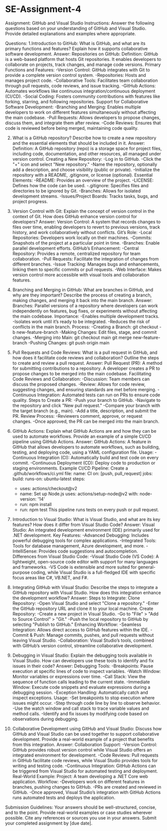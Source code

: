 # SE-Assignment-4
Assignment: GitHub and Visual Studio
Instructions:
Answer the following questions based on your understanding of GitHub and Visual Studio. Provide detailed explanations and examples where appropriate.

Questions:
1.Introduction to GitHub:
What is GitHub, and what are its primary functions and features? Explain how it supports collaborative software development.
Answer:
Repositories on GitHub: Definition: GitHub is a web-based platform that hosts Git repositories. It enables developers to collaborate on projects, track changes, and manage code versions.
Primary Functions and Features:
-Version Control: GitHub integrates with Git to provide a complete version control system.
-Repositories: Hosts and manages project code.
-Collaborative Tools: Facilitates team collaboration through pull requests, code reviews, and issue tracking.
-GitHub Actions: Automates workflows like continuous integration/continuous deployment (CI/CD).
-Social Coding: Fosters community contributions with features like forking, starring, and following repositories.
Support for Collaborative Software Development:
-Branching and Merging: Enables multiple developers to work on different features simultaneously without affecting the main codebase.
-Pull Requests: Allows developers to propose changes, discuss them, and integrate them after review.
-Code Reviews: Ensures that code is reviewed before being merged, maintaining code quality.

2. What is a GitHub repository? Describe how to create a new repository and the essential elements that should be included in it.
Answer:
Definition: A GitHub repository (repo) is a storage space for project files, including code, documentation, and other resources, all managed under version control.
Creating a New Repository:
-Log in to GitHub.
-Click the "+" icon and select "New repository."
-Name the repository, optionally add a description, and choose visibility (public or private).
-Initialize the repository with a README, .gitignore, or license (optional).
Essential Elements:
-README: Provides an overview of the project.
-LICENSE: Defines how the code can be used.
-.gitignore: Specifies files and directories to be ignored by Git.
-Branches: Allows for isolated development streams.
-Issues/Project Boards: Tracks tasks, bugs, and project progress.

3. Version Control with Git:
 Explain the concept of version control in the context of Git. How does GitHub enhance version control for developers?
Answer:
Version Control: A system that records changes to files over time, enabling developers to revert to previous versions, track history, and work collaboratively without conflicts.
Git’s Role:
-Local Repositories: Developers work locally on their machines.
-Commits: Snapshots of the project at a particular point in time.
-Branches: Enable parallel development efforts.
GitHub’s Enhancement:
-Central Repository: Provides a remote, centralized repository for team collaboration.
-Pull Requests: Facilitate the integration of changes from different branches.
-Issue Tracking: Manages bugs and enhancements, linking them to specific commits or pull requests.
-Web Interface: Makes version control more accessible with visual tools and collaboration features.

4. Branching and Merging in GitHub:
What are branches in GitHub, and why are they important? Describe the process of creating a branch, making changes, and merging it back into the main branch.
Answer:
Branches: Parallel versions of a repository where developers can work independently on features, bug fixes, or experiments without affecting the main codebase.
Importance:
-Enables multiple development tracks.
-Isolates work until it’s ready to be integrated.
-Reduces the risk of conflicts in the main branch.
Process:
-Creating a Branch: git checkout -b new-feature-branch
-Making Changes: Edit files, stage, and commit changes.
-Merging into Main: git checkout main
                   git merge new-feature-branch
-Pushing Changes: git push origin main

5. Pull Requests and Code Reviews:
What is a pull request in GitHub, and how does it facilitate code reviews and collaboration? Outline the steps to create and review a pull request.
Answer:
Pull Request (PR): A method for submitting contributions to a repository. A developer creates a PR to propose changes to be merged into the main codebase.
Facilitating Code Reviews and Collaboration:
-Discussion: Team members can discuss the proposed changes.
-Review: Allows for code review, suggesting changes, and ensuring standards are met before merging.
-Continuous Integration: Automated tests can run on PRs to ensure code quality.
Steps to Create a PR:
-Push your branch to GitHub.
-Navigate to the repository and click "New pull request."
-Compare your branch with the target branch (e.g., main).
-Add a title, description, and submit the PR.
Review Process:
-Reviewers comment, approve, or request changes.
-Once approved, the PR can be merged into the main branch.

6. GitHub Actions:
Explain what GitHub Actions are and how they can be used to automate workflows. Provide an example of a simple CI/CD pipeline using GitHub Actions.
Answer:
GitHub Actions: A feature in GitHub that allows developers to automate workflows, such as building, testing, and deploying code, using a YAML configuration file.
Usage:
-Continuous Integration (CI): Automatically build and test code on every commit.
-Continuous Deployment (CD): Deploy code to production or staging environments.
Example CI/CD Pipeline:
Create a .github/workflows/ci.yml file:
name: CI
on: [push, pull_request]
jobs:
  build:
    runs-on: ubuntu-latest
    steps:
    - uses: actions/checkout@v2
    - name: Set up Node.js
      uses: actions/setup-node@v2
      with:
        node-version: '14'
    - run: npm install
    - run: npm test
This pipeline runs tests on every push or pull request.

7. Introduction to Visual Studio:
What is Visual Studio, and what are its key features? How does it differ from Visual Studio Code?
Answer:
Visual Studio:
An integrated development environment (IDE) primarily used for .NET development.
Key Features:
-Advanced Debugging: Includes powerful debugging tools for complex applications.
-Integrated Tools: Tools for database management, Azure development, and more.
-IntelliSense: Provides code suggestions and autocompletion.
Differences from Visual Studio Code:
-Visual Studio Code (VS Code): A lightweight, open-source code editor with support for many languages and frameworks.
-VS Code is extensible and more suited for general-purpose coding, while Visual Studio is a full-fledged IDE with specific focus areas like C#, VB.NET, and F#.

8. Integrating GitHub with Visual Studio:
Describe the steps to integrate a GitHub repository with Visual Studio. How does this integration enhance the development workflow?
Answer:
Steps to Integrate:
Clone Repository:
-Open Visual Studio and select "Clone a repository."
-Enter the GitHub repository URL and clone it to your local machine.
Create Repository:
-Create a new project in Visual Studio.
-Go to "File" > "Add to Source Control" > "Git."
-Push the local repository to GitHub by selecting "Publish to GitHub."
Enhancing Workflow:
-Seamless Integration: Allows direct access to GitHub features within the IDE.
-Commit & Push: Manage commits, pushes, and pull requests without leaving Visual Studio.
-Collaboration: Visual Studio’s tools, combined with GitHub’s version control, streamline collaborative development.

9. Debugging in Visual Studio:
Explain the debugging tools available in Visual Studio. How can developers use these tools to identify and fix issues in their code?
Answer:
Debugging Tools:
-Breakpoints: Pause execution at specific lines of code to inspect variables.
-Watch Window: Monitor variables or expressions over time.
-Call Stack: View the sequence of function calls leading to the current state.
-Immediate Window: Execute code snippets and evaluate expressions during a debugging session.
-Exception Handling: Automatically catch and inspect exceptions.
Usage:
-Set breakpoints to stop execution where issues might occur.
-Step through code line by line to observe behavior.
-Use the watch window and call stack to trace variable values and method calls.
-Identify and fix issues by modifying code based on observations during debugging.

10. Collaborative Development using GitHub and Visual Studio:
Discuss how GitHub and Visual Studio can be used together to support collaborative development. Provide a real-world example of a project that benefits from this integration.
Answer:
Collaboration Support:
-Version Control: GitHub provides robust version control while Visual Studio offers an integrated environment for development.
-Code Reviews: Pull requests in GitHub facilitate code reviews, while Visual Studio provides tools for writing and testing code.
-Continuous Integration: GitHub Actions can be triggered from Visual Studio for automated testing and deployment.
Real-World Example:
Project: A team developing a .NET Core web application.
Workflow:
-Developers work on different features in branches, pushing changes to GitHub.
-PRs are created and reviewed in GitHub.
-Once approved, Visual Studio’s integration with GitHub Actions runs automated tests and deploys the application.


Submission Guidelines:
Your answers should be well-structured, concise, and to the point.
Provide real-world examples or case studies wherever possible.
Cite any references or sources you use in your answers.
Submit your completed assignment by [due date].

